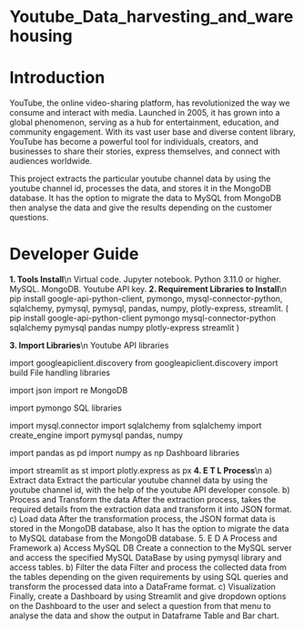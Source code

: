 # Youtube_Data_harvesting_and_warehousing
# Introduction
YouTube, the online video-sharing platform, has revolutionized the way we consume and interact with media. Launched in 2005, it has grown into a global phenomenon, serving as a hub for entertainment, education, and community engagement. With its vast user base and diverse content library, YouTube has become a powerful tool for individuals, creators, and businesses to share their stories, express themselves, and connect with audiences worldwide.

This project extracts the particular youtube channel data by using the youtube channel id, processes the data, and stores it in the MongoDB database. It has the option to migrate the data to MySQL from MongoDB then analyse the data and give the results depending on the customer questions.


# Developer Guide
**1. Tools Install**\n
Virtual code.
Jupyter notebook.
Python 3.11.0 or higher.
MySQL.
MongoDB.
Youtube API key.
**2. Requirement Libraries to Install**\n
pip install google-api-python-client, pymongo, mysql-connector-python, sqlalchemy, pymysql, pymysql, pandas, numpy, plotly-express, streamlit.
( pip install google-api-python-client pymongo mysql-connector-python sqlalchemy pymysql pandas numpy plotly-express streamlit )

**3. Import Libraries**\n
Youtube API libraries

import googleapiclient.discovery
from googleapiclient.discovery import build
File handling libraries

import json
import re
MongoDB

import pymongo
SQL libraries

import mysql.connector
import sqlalchemy
from sqlalchemy import create_engine
import pymysql
pandas, numpy

import pandas as pd
import numpy as np
Dashboard libraries

import streamlit as st
import plotly.express as px
**4. E T L Process**\n
a) Extract data
Extract the particular youtube channel data by using the youtube channel id, with the help of the youtube API developer console.
b) Process and Transform the data
After the extraction process, takes the required details from the extraction data and transform it into JSON format.
c) Load data
After the transformation process, the JSON format data is stored in the MongoDB database, also It has the option to migrate the data to MySQL database from the MongoDB database.
5. E D A Process and Framework
a) Access MySQL DB
Create a connection to the MySQL server and access the specified MySQL DataBase by using pymysql library and access tables.
b) Filter the data
Filter and process the collected data from the tables depending on the given requirements by using SQL queries and transform the processed data into a DataFrame format.
c) Visualization
Finally, create a Dashboard by using Streamlit and give dropdown options on the Dashboard to the user and select a question from that menu to analyse the data and show the output in Dataframe Table and Bar chart.
